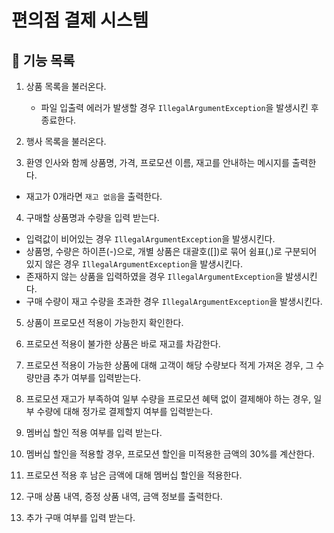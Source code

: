 # 편의점 결제 시스템

## 🚀️ 기능 목록

1. 상품 목록을 불러온다.
    - 파일 입출력 에러가 발생할 경우 `IllegalArgumentException`을 발생시킨 후 종료한다.

2. 행사 목록을 불러온다.

3. 환영 인사와 함께 상품명, 가격, 프로모션 이름, 재고를 안내하는 메시지를 출력한다.

- 재고가 0개라면 `재고 없음`을 출력한다.

4. 구매할 상품명과 수량을 입력 받는다.

- 입력값이 비어있는 경우 `IllegalArgumentException`을 발생시킨다.
- 상품명, 수량은 하이픈(-)으로, 개별 상품은 대괄호([])로 묶어 쉼표(,)로 구분되어 있지 않은 경우 `IllegalArgumentException`을 발생시킨다.
- 존재하지 않는 상품을 입력하였을 경우 `IllegalArgumentException`을 발생시킨다.
- 구매 수량이 재고 수량을 초과한 경우 `IllegalArgumentException`을 발생시킨다.

5. 상품이 프로모션 적용이 가능한지 확인한다.

6. 프로모션 적용이 불가한 상품은 바로 재고를 차감한다.

6. 프로모션 적용이 가능한 상품에 대해 고객이 해당 수량보다 적게 가져온 경우, 그 수량만큼 추가 여부를 입력받는다.

7. 프로모션 재고가 부족하여 일부 수량을 프로모션 혜택 없이 결제해야 하는 경우, 일부 수량에 대해 정가로 결제할지 여부를 입력받는다.

8. 멤버십 할인 적용 여부를 입력 받는다.

9. 멤버십 할인을 적용할 경우, 프로모션 할인을 미적용한 금액의 30%를 계산한다.

10. 프로모션 적용 후 남은 금액에 대해 멤버십 할인을 적용한다.

11. 구매 상품 내역, 증정 상품 내역, 금액 정보를 출력한다.

12. 추가 구매 여부를 입력 받는다. 

